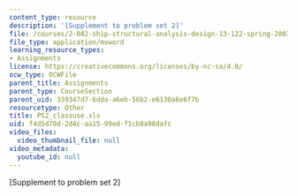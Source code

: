 ```yaml
---
content_type: resource
description: '[Supplement to problem set 2]'
file: /courses/2-082-ship-structural-analysis-design-13-122-spring-2003/f4d5d70d2d4caa1599edf1cb8a98dafc_PS2_classuse.xls
file_type: application/msword
learning_resource_types:
- Assignments
license: https://creativecommons.org/licenses/by-nc-sa/4.0/
ocw_type: OCWFile
parent_title: Assignments
parent_type: CourseSection
parent_uid: 339347d7-6dda-a6eb-56b2-e6130a6e6f7b
resourcetype: Other
title: PS2_classuse.xls
uid: f4d5d70d-2d4c-aa15-99ed-f1cb8a98dafc
video_files:
  video_thumbnail_file: null
video_metadata:
  youtube_id: null
---
```

[Supplement to problem set 2]